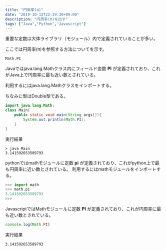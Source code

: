 ```yaml
---
title: "円周率(π)"
date: "2019-10-13T22:19:30+09:00"
description: "円周率(π)を出す"
tags: ["Java","Python","Javascript"]
---
```


重要な定数は大体ライブラリ（モジュール）内で定義されていることが多い。

ここでは円周率(π)を参照する方法についてを示す。

<div class="note_content_by_programming_language" id="note_content_Java">

`Math.PI`

Javaではjava.lang.Mathクラス内にフィールド変数 **PI** が定義されており、これがJava上で円周率に最も近い数とされている。  

利用するにはjava.lang.Mathクラスをインポートする。  

ちなみに型はDouble型である。  

```java
import java.lang.Math;
class Main{
    public static void main(String args[]){
        System.out.println(Math.PI);
    }
}
```

実行結果

```
> java Main   
3.141592653589793   
```

</div>
<div class="note_content_by_programming_language" id="note_content_Python">

pythonではmathモジュールに定数 **pi** が定義されており、これがpython上で最も円周率に近い数とされている。
利用するにはmathモジュールをインポートする。

```python
>>> import math
>>> math.pi
3.141592653589793
>>>
```

</div>
<div class="note_content_by_programming_language" id="note_content_Javascript">

JavascriptではMathモジュールに定数 **PI** が定義されており、これが円周率に最も近い数とされている。

```javascript
console.log(Math.PI)
```

実行結果

```
3.141592653589793
```

</div>


